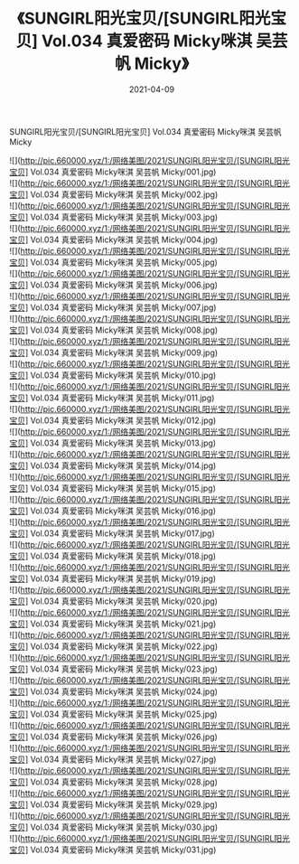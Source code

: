 ﻿---
layout: post
title:  《SUNGIRL阳光宝贝/[SUNGIRL阳光宝贝] Vol.034 真爱密码 Micky咪淇 吴芸帆 Micky》
date:   2021-04-09
img: http://pic.660000.xyz/1:/网络美图/2021/SUNGIRL阳光宝贝/[SUNGIRL阳光宝贝] Vol.034 真爱密码 Micky咪淇 吴芸帆 Micky/000.jpg
categories: [美女, 清纯, 唯美]
---

SUNGIRL阳光宝贝/[SUNGIRL阳光宝贝] Vol.034 真爱密码 Micky咪淇 吴芸帆 Micky

 ![](http://pic.660000.xyz/1:/网络美图/2021/SUNGIRL阳光宝贝/[SUNGIRL阳光宝贝] Vol.034 真爱密码 Micky咪淇 吴芸帆 Micky/001.jpg) <br>![](http://pic.660000.xyz/1:/网络美图/2021/SUNGIRL阳光宝贝/[SUNGIRL阳光宝贝] Vol.034 真爱密码 Micky咪淇 吴芸帆 Micky/002.jpg) <br>![](http://pic.660000.xyz/1:/网络美图/2021/SUNGIRL阳光宝贝/[SUNGIRL阳光宝贝] Vol.034 真爱密码 Micky咪淇 吴芸帆 Micky/003.jpg) <br>![](http://pic.660000.xyz/1:/网络美图/2021/SUNGIRL阳光宝贝/[SUNGIRL阳光宝贝] Vol.034 真爱密码 Micky咪淇 吴芸帆 Micky/004.jpg) <br>![](http://pic.660000.xyz/1:/网络美图/2021/SUNGIRL阳光宝贝/[SUNGIRL阳光宝贝] Vol.034 真爱密码 Micky咪淇 吴芸帆 Micky/005.jpg) <br>![](http://pic.660000.xyz/1:/网络美图/2021/SUNGIRL阳光宝贝/[SUNGIRL阳光宝贝] Vol.034 真爱密码 Micky咪淇 吴芸帆 Micky/006.jpg) <br>![](http://pic.660000.xyz/1:/网络美图/2021/SUNGIRL阳光宝贝/[SUNGIRL阳光宝贝] Vol.034 真爱密码 Micky咪淇 吴芸帆 Micky/007.jpg) <br>![](http://pic.660000.xyz/1:/网络美图/2021/SUNGIRL阳光宝贝/[SUNGIRL阳光宝贝] Vol.034 真爱密码 Micky咪淇 吴芸帆 Micky/008.jpg) <br>![](http://pic.660000.xyz/1:/网络美图/2021/SUNGIRL阳光宝贝/[SUNGIRL阳光宝贝] Vol.034 真爱密码 Micky咪淇 吴芸帆 Micky/009.jpg) <br>![](http://pic.660000.xyz/1:/网络美图/2021/SUNGIRL阳光宝贝/[SUNGIRL阳光宝贝] Vol.034 真爱密码 Micky咪淇 吴芸帆 Micky/010.jpg) <br>![](http://pic.660000.xyz/1:/网络美图/2021/SUNGIRL阳光宝贝/[SUNGIRL阳光宝贝] Vol.034 真爱密码 Micky咪淇 吴芸帆 Micky/011.jpg) <br>![](http://pic.660000.xyz/1:/网络美图/2021/SUNGIRL阳光宝贝/[SUNGIRL阳光宝贝] Vol.034 真爱密码 Micky咪淇 吴芸帆 Micky/012.jpg) <br>![](http://pic.660000.xyz/1:/网络美图/2021/SUNGIRL阳光宝贝/[SUNGIRL阳光宝贝] Vol.034 真爱密码 Micky咪淇 吴芸帆 Micky/013.jpg) <br>![](http://pic.660000.xyz/1:/网络美图/2021/SUNGIRL阳光宝贝/[SUNGIRL阳光宝贝] Vol.034 真爱密码 Micky咪淇 吴芸帆 Micky/014.jpg) <br>![](http://pic.660000.xyz/1:/网络美图/2021/SUNGIRL阳光宝贝/[SUNGIRL阳光宝贝] Vol.034 真爱密码 Micky咪淇 吴芸帆 Micky/015.jpg) <br>![](http://pic.660000.xyz/1:/网络美图/2021/SUNGIRL阳光宝贝/[SUNGIRL阳光宝贝] Vol.034 真爱密码 Micky咪淇 吴芸帆 Micky/016.jpg) <br>![](http://pic.660000.xyz/1:/网络美图/2021/SUNGIRL阳光宝贝/[SUNGIRL阳光宝贝] Vol.034 真爱密码 Micky咪淇 吴芸帆 Micky/017.jpg) <br>![](http://pic.660000.xyz/1:/网络美图/2021/SUNGIRL阳光宝贝/[SUNGIRL阳光宝贝] Vol.034 真爱密码 Micky咪淇 吴芸帆 Micky/018.jpg) <br>![](http://pic.660000.xyz/1:/网络美图/2021/SUNGIRL阳光宝贝/[SUNGIRL阳光宝贝] Vol.034 真爱密码 Micky咪淇 吴芸帆 Micky/019.jpg) <br>![](http://pic.660000.xyz/1:/网络美图/2021/SUNGIRL阳光宝贝/[SUNGIRL阳光宝贝] Vol.034 真爱密码 Micky咪淇 吴芸帆 Micky/020.jpg) <br>![](http://pic.660000.xyz/1:/网络美图/2021/SUNGIRL阳光宝贝/[SUNGIRL阳光宝贝] Vol.034 真爱密码 Micky咪淇 吴芸帆 Micky/021.jpg) <br>![](http://pic.660000.xyz/1:/网络美图/2021/SUNGIRL阳光宝贝/[SUNGIRL阳光宝贝] Vol.034 真爱密码 Micky咪淇 吴芸帆 Micky/022.jpg) <br>![](http://pic.660000.xyz/1:/网络美图/2021/SUNGIRL阳光宝贝/[SUNGIRL阳光宝贝] Vol.034 真爱密码 Micky咪淇 吴芸帆 Micky/023.jpg) <br>![](http://pic.660000.xyz/1:/网络美图/2021/SUNGIRL阳光宝贝/[SUNGIRL阳光宝贝] Vol.034 真爱密码 Micky咪淇 吴芸帆 Micky/024.jpg) <br>![](http://pic.660000.xyz/1:/网络美图/2021/SUNGIRL阳光宝贝/[SUNGIRL阳光宝贝] Vol.034 真爱密码 Micky咪淇 吴芸帆 Micky/025.jpg) <br>![](http://pic.660000.xyz/1:/网络美图/2021/SUNGIRL阳光宝贝/[SUNGIRL阳光宝贝] Vol.034 真爱密码 Micky咪淇 吴芸帆 Micky/026.jpg) <br>![](http://pic.660000.xyz/1:/网络美图/2021/SUNGIRL阳光宝贝/[SUNGIRL阳光宝贝] Vol.034 真爱密码 Micky咪淇 吴芸帆 Micky/027.jpg) <br>![](http://pic.660000.xyz/1:/网络美图/2021/SUNGIRL阳光宝贝/[SUNGIRL阳光宝贝] Vol.034 真爱密码 Micky咪淇 吴芸帆 Micky/028.jpg) <br>![](http://pic.660000.xyz/1:/网络美图/2021/SUNGIRL阳光宝贝/[SUNGIRL阳光宝贝] Vol.034 真爱密码 Micky咪淇 吴芸帆 Micky/029.jpg) <br>![](http://pic.660000.xyz/1:/网络美图/2021/SUNGIRL阳光宝贝/[SUNGIRL阳光宝贝] Vol.034 真爱密码 Micky咪淇 吴芸帆 Micky/030.jpg) <br>![](http://pic.660000.xyz/1:/网络美图/2021/SUNGIRL阳光宝贝/[SUNGIRL阳光宝贝] Vol.034 真爱密码 Micky咪淇 吴芸帆 Micky/031.jpg) <br>